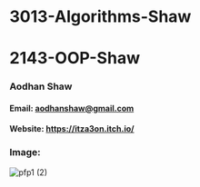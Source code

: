 # 3013-Algorithms-Shaw
# 2143-OOP-Shaw
### Aodhan Shaw
#### Email: aodhanshaw@gmail.com
#### Website: https://itza3on.itch.io/
### Image:
![pfp1 (2)](https://user-images.githubusercontent.com/35848877/131001771-f1fd0c7d-4334-47de-93ab-3fd09bba2d5c.jpg)
